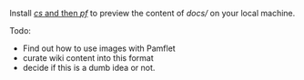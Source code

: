 
Install [_cs_ and then _pf_](http://pamflet.databinder.net/Combined+Pages.html#On+the+Command+Line
) to preview the content of _docs/_ on your local machine.
 
Todo:
* Find out how to use images with Pamflet
* curate wiki content into this format
* decide if this is a dumb idea or not.





